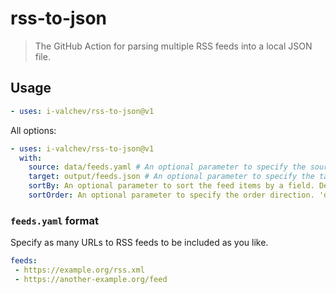 # rss-to-json
> The GitHub Action for parsing multiple RSS feeds into a local JSON file.

## Usage

```yaml
- uses: i-valchev/rss-to-json@v1
```

All options:

```yaml
- uses: i-valchev/rss-to-json@v1
  with:
    source: data/feeds.yaml # An optional parameter to specify the source. Defaults to feeds.yaml
    target: output/feeds.json # An optional parameter to specify the target. Defaults to feeds.json
    sortBy: An optional parameter to sort the feed items by a field. Default is isoDate.
    sortOrder: An optional parameter to specify the order direction. 'desc' or 'asc'. Default is desc.
```

### `feeds.yaml` format

Specify as many URLs to RSS feeds to be included as you like.

```yaml
feeds:
 - https://example.org/rss.xml
 - https://another-example.org/feed
```
